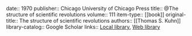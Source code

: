date:: 1970
publisher:: Chicago University of Chicago Press
title:: @The structure of scientific revolutions
volume:: 111
item-type:: [[book]]
original-title:: The structure of scientific revolutions
authors:: [[Thomas S. Kuhn]]
library-catalog:: Google Scholar
links:: [Local library](zotero://select/library/items/WZAVXLY9), [Web library](https://www.zotero.org/users/6520516/items/WZAVXLY9)
